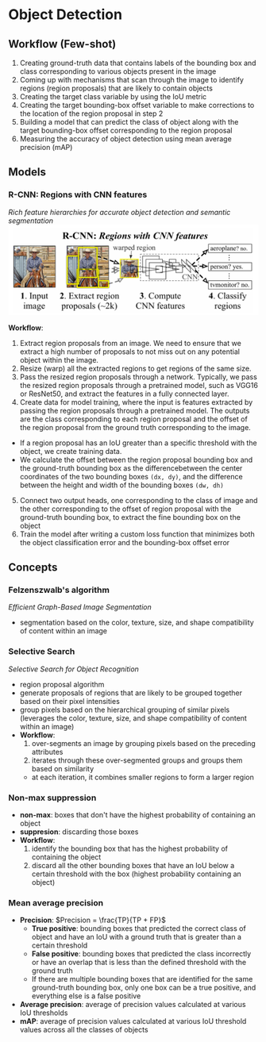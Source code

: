 # Object Detection

## Workflow (Few-shot)
1. Creating ground-truth data that contains labels of the bounding box and class corresponding to various objects present in the image
2. Coming up with mechanisms that scan through the image to identify regions (region proposals) that are likely to contain objects
3. Creating the target class variable by using the IoU metric
4. Creating the target bounding-box offset variable to make corrections to the location of the region proposal in step 2
5. Building a model that can predict the class of object along with the target bounding-box offset corresponding to the region proposal
6. Measuring the accuracy of object detection using mean average precision (mAP)

## Models
### R-CNN: Regions with CNN features
*Rich feature hierarchies for accurate object detection and semantic segmentation*
![r-cnn](./media/r-cnn.png)

**Workflow**:
1. Extract region proposals from an image. We need to ensure that we extract a high number of proposals to not miss out on any potential object within the image.
2. Resize (warp) all the extracted regions to get regions of the same size.
3. Pass the resized region proposals through a network. Typically, we pass the resized region proposals through a pretrained model, such as VGG16 or ResNet50, and extract the features in a fully connected layer.
4. Create data for model training, where the input is features extracted by passing the region proposals through a pretrained model. The outputs are the class corresponding to each region proposal and the offset of the region proposal from the ground truth corresponding to the image.
  - If a region proposal has an IoU greater than a specific threshold with the object, we create training data.
  - We calculate the offset between the region proposal bounding box and the ground-truth bounding box as the differencebetween the center coordinates of the two bounding boxes `(dx, dy)`, and the difference between the height and width of the bounding boxes `(dw, dh)`
5. Connect two output heads, one corresponding to the class of image and the other corresponding to the offset of region proposal with the ground-truth bounding box, to extract the fine bounding box on the object
6. Train the model after writing a custom loss function that minimizes both the object classification error and the bounding-box offset error

## Concepts
### Felzenszwalb's algorithm
*Efficient Graph-Based Image Segmentation*
- segmentation based on the color, texture, size, and shape compatibility of content within an
image

### Selective Search
*Selective Search for Object Recognition*
- region proposal algorithm
- generate proposals of regions that are likely to be grouped together based on their pixel intensities
- group pixels based on the hierarchical grouping of similar pixels (leverages the color, texture, size, and shape compatibility of content within an image)
- **Workflow**:
  1. over-segments an image by grouping pixels based on the preceding attributes
  2. iterates through these over-segmented groups and groups them based on similarity
    - at each iteration, it combines smaller regions to form a larger region

### Non-max suppression
- **non-max**: boxes that don't have the highest probability of containing an object
- **suppresion**: discarding those boxes
- **Workflow**:
  1. identify the bounding box that has the highest probability of containing the object
  2. discard all the other bounding boxes that have an IoU below a certain threshold with the box (highest probability containing an object)

### Mean average precision
- **Precision**: $Precision = \frac{TP}{TP + FP}$
  - **True positive**: bounding boxes that predicted the correct class of object and have an IoU with a ground truth that is greater than a certain threshold
  - **False positive**: bounding boxes that predicted the class incorrectly or have an overlap that is less than the defined threshold with the ground truth
  - If there are multiple bounding boxes that are identified for the same ground-truth bounding box, only one box can be a true positive, and everything else is a false positive
- **Average precision**: average of precision values calculated at various IoU thresholds
- **mAP**: average of precision values calculated at various IoU threshold values across all the classes of objects
